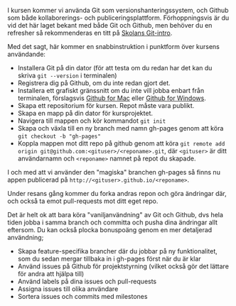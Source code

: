 I kursen kommer vi använda Git som versionshanteringssystem, och Github som både kollaborerings- och publiceringsplattform. Förhoppningsvis är du vid det här laget bekant med både Git och Github, men behöver du en refresher så rekommenderas en titt på [Skolans Git-intro](https://coursepress.lnu.se/info/manual/kom-igang-med-github/).

Med det sagt, här kommer en snabbinstruktion i punktform över kursens användande:

*    Installera Git på din dator (för att testa om du redan har det kan du skriva `git --version` i terminalen)
*    Registrera dig på Github, om du inte redan gjort det.
*    Installera ett grafiskt gränssnitt om du inte vill jobba enbart från terminalen, förslagsvis [Github for Mac](https://mac.github.com) eller [Github for Windows](https://windows.github.com).
*    Skapa ett repositorium för kursen. Repot måste vara publikt.
*    Skapa en mapp på din dator för kursprojektet.
*    Navigera till mappen och kör kommandot `git init`
*    Skapa och växla till en ny branch med namn gh-pages genom att köra `git checkout -b "gh-pages"`
*    Koppla mappen mot ditt repo på github genom att köra `git remote add origin git@github.com:<gituser>/<reponame>.git`, där `<gituser>` är ditt användarnamn och `<reponame>` namnet på repot du skapade.

I och med att vi använder den "magiska" branchen gh-pages så finns nu appen publicerad på `http://<gituser>.github.io/<reponame>`.

Under resans gång kommer du forka andras repon och göra ändringar där, och också ta emot pull-requests mot ditt eget repo.

Det är helt ok att bara köra "vaniljanvändning" av Git och Github, dvs hela tiden jobba i samma branch och committa och pusha dina ändringar allt eftersom. Du kan också plocka bonuspoäng genom en mer detaljerad användning;

*    Skapa feature-specifika brancher där du jobbar på ny funktionalitet, som du sedan mergar tillbaka in i gh-pages först när du är klar
*    Använd issues på Github för projektstyrning (vilket också gör det lättare för andra att hjälpa till)
*    Använd labels på dina issues och pull-requests
*    Assigna issues till olika användare
*    Sortera issues och commits med milestones</reponame></gituser></reponame></gituser></reponame></gituser>